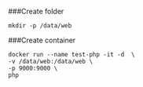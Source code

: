 ###Create folder
```
mkdir -p /data/web
```
###Create container
```
docker run --name test-php -it -d  \
-v /data/web:/data/web \
-p 9000:9000 \
php

```

